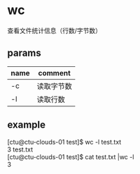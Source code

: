 # wc
查看文件统计信息（行数/字节数）

## params
name|comment
--|--
-c| 读取字节数
-l| 读取行数

## example
[ctu@ctu-clouds-01 test]$  wc -l test.txt  
3 test.txt  
[ctu@ctu-clouds-01 test]$ cat test.txt |wc -l  
3  